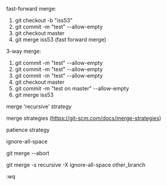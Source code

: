 fast-forward merge:
1. git checkout -b "iss53"
2. git commit -m "test" --allow-empty
3. git checkout master
4. git merge iss53 (fast forward merge)

3-way merge:
1. git commit -m "test" --allow-empty
2. git commit -m "test" --allow-empty
3. git commit -m "test" --allow-empty
4. git checkout master
5. git commit -m "test on master" --allow-empty
6. git merge iss53

merge 'recursive' strategy

merge strategies (https://git-scm.com/docs/merge-strategies)

patience strategy

ignore-all-space

git merge --abort

git merge -s recursive -X ignore-all-space other_branch

:wq
